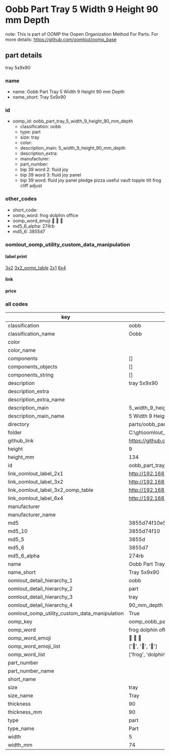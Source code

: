 # Oobb Part Tray 5 Width 9 Height 90 mm Depth  

note: This is part of OOMP the Oopen Organization Method For Parts. For more details: https://github.com/oomlout/oomp_base

##  part details
  



tray 5x9x90



### name
* name: Oobb Part Tray 5 Width 9 Height 90 mm Depth
* name_short: Tray 5x9x90 
### id
* oomp_id: oobb_part_tray_5_width_9_height_90_mm_depth
  * classification: oobb
  * type: part
  * size: tray
  * color: 
  * description_main: 5_width_9_height_90_mm_depth
  * description_extra: 
  * manufacturer: 
  * part_number: 
  * bip 39 word 2: fluid joy
  * bip 39 word 3: fluid joy panel
  * bip 39 word: fluid joy panel pledge pizza useful vault topple tilt frog cliff adjust

### other_codes
* short_code: 
* oomp_word: frog dolphin office
* oomp_word_emoji :frog: :dolphin: :office:
* md5_6_alpha: 274rb
* md5_6: 3855d7






### oomlout_oomp_utility_custom_data_manipulation
#### label print
[3x2](http://192.168.1.245:1112/?label=oomp%20274rb)
[3x2_oomp_table](http://192.168.1.108:1112/?label=oomp%20274rb)
[2x1](http://192.168.1.242:1112/?label=oomp%20274rb)
[6x4](http://192.168.1.55:1112/?label=oomp%20274rb)    

#### link

                              

#### price







### all codes 
| key | value |  
| --- | --- |  
| classification | oobb |  
| classification_name | Oobb |  
| color |  |  
| color_name |  |  
| components | [] |  
| components_objects | [] |  
| components_string | [] |  
| description | tray 5x9x90 |  
| description_extra |  |  
| description_extra_name |  |  
| description_main | 5_width_9_height_90_mm_depth |  
| description_main_name | 5 Width 9 Height 90 mm Depth |  
| directory | parts/oobb_part_tray_5_width_9_height_90_mm_depth |  
| folder | C:\gh\oomlout_oobb_version_4_generated_parts\parts\oobb_part_tray_5_width_9_height_90_mm_depth |  
| github_link | https://github.com/oomlout/oomlout_oomp_part_src/tree/main/parts/oobb_part_tray_5_width_9_height_90_mm_depth |  
| height | 9 |  
| height_mm | 134 |  
| id | oobb_part_tray_5_width_9_height_90_mm_depth |  
| link_oomlout_label_2x1 | http://192.168.1.242:1112/?label=oomp%20274rb |  
| link_oomlout_label_3x2 | http://192.168.1.245:1112/?label=oomp%20274rb |  
| link_oomlout_label_3x2_oomp_table | http://192.168.1.108:1112/?label=oomp%20274rb |  
| link_oomlout_label_6x4 | http://192.168.1.55:1112/?label=oomp%20274rb |  
| manufacturer |  |  
| manufacturer_name |  |  
| md5 | 3855d74f10e53e3bbfd2da693f1e22cd |  
| md5_10 | 3855d74f10 |  
| md5_5 | 3855d |  
| md5_6 | 3855d7 |  
| md5_6_alpha | 274rb |  
| name | Oobb Part Tray 5 Width 9 Height 90 mm Depth |  
| name_short | Tray 5x9x90  |  
| oomlout_detail_hierarchy_1 | oobb |  
| oomlout_detail_hierarchy_2 | part |  
| oomlout_detail_hierarchy_3 | tray |  
| oomlout_detail_hierarchy_4 | 90_mm_depth |  
| oomlout_oomp_utility_custom_data_manipulation | True |  
| oomp_key | oomp_oobb_part_tray_5_width_9_height_90_mm_depth |  
| oomp_word | frog dolphin office |  
| oomp_word_emoji | :frog: :dolphin: :office: |  
| oomp_word_emoji_list | [':frog:', ':dolphin:', ':office:'] |  
| oomp_word_list | ['frog', 'dolphin', 'office'] |  
| part_number |  |  
| part_number_name |  |  
| short_name |  |  
| size | tray |  
| size_name | Tray |  
| thickness | 90 |  
| thickness_mm | 90 |  
| type | part |  
| type_name | Part |  
| width | 5 |  
| width_mm | 74 |  
